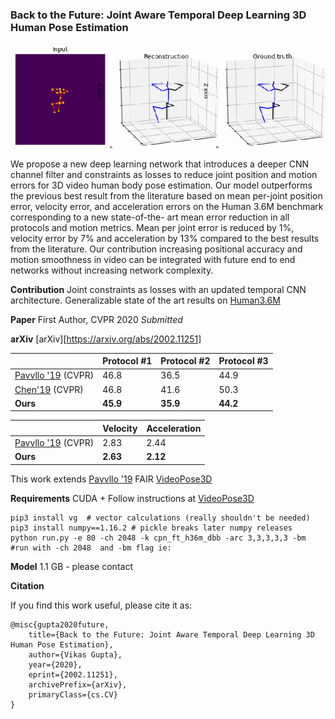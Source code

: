 ### Back to the Future: Joint Aware Temporal Deep Learning 3D Human Pose Estimation
![Pose](pose.png)

We propose a new deep learning network that introduces a deeper CNN channel filter and constraints as losses to reduce joint position and motion errors for 3D video human body pose estimation.  Our model outperforms the previous best result from the literature based on mean per-joint position error, velocity error, and acceleration errors on the Human 3.6M benchmark corresponding to a new state-of-the- art mean error reduction in all protocols and motion metrics. Mean per joint error is reduced by 1%, velocity error by 7% and acceleration by 13% compared to the best results from the literature. Our contribution increasing positional accuracy and motion smoothness in video can be integrated with future end to end networks without increasing network complexity.

**Contribution** Joint constraints as losses with an updated temporal CNN architecture.
Generalizable state of the art results on [Human3.6M](http://vision.imar.ro/human3.6m/description.php)

**Paper** First Author, CVPR 2020 *Submitted* 

**arXiv** [arXiv][https://arxiv.org/abs/2002.11251]

|                   | Protocol #1   | Protocol #2   | Protocol #3  |
| ------------------| ------------- |---------------|--------------|
| [Pavvllo '19](https://arxiv.org/abs/1811.11742) (CVPR) | 46.8          | 36.5          | 44.9         |
| [Chen'19](https://arxiv.org/abs/1904.05547) (CVPR)    | 46.8          | 41.6          | 50.3         |
| **Ours**              | **45.9**          | **35.9**      | **44.2**     |

|            | Velocity   |  Acceleration  |
| -----------| -----------|----------------|
| [Pavvllo '19](https://arxiv.org/abs/1811.11742) (CVPR) | 2.83          | 2.44           |
| **Ours**       | **2.63**      | **2.12**       | 



This work extends [Pavvllo '19](https://arxiv.org/abs/1811.11742) FAIR [VideoPose3D](https://github.com/facebookresearch/VideoPose3D)

**Requirements**
CUDA + 
Follow instructions at [VideoPose3D](https://github.com/facebookresearch/VideoPose3D)

```
pip3 install vg  # vector calculations (really shouldn't be needed)
pip3 install numpy==1.16.2 # pickle breaks later numpy releases
python run.py -e 80 -ch 2048 -k cpn_ft_h36m_dbb -arc 3,3,3,3,3 -bm #run with -ch 2048  and -bm flag ie:
```

**Model**
1.1 GB - please contact

**Citation**

If you find this work useful, please cite it as:

```
@misc{gupta2020future,
    title={Back to the Future: Joint Aware Temporal Deep Learning 3D Human Pose Estimation},
    author={Vikas Gupta},
    year={2020},
    eprint={2002.11251},
    archivePrefix={arXiv},
    primaryClass={cs.CV}
}
```
